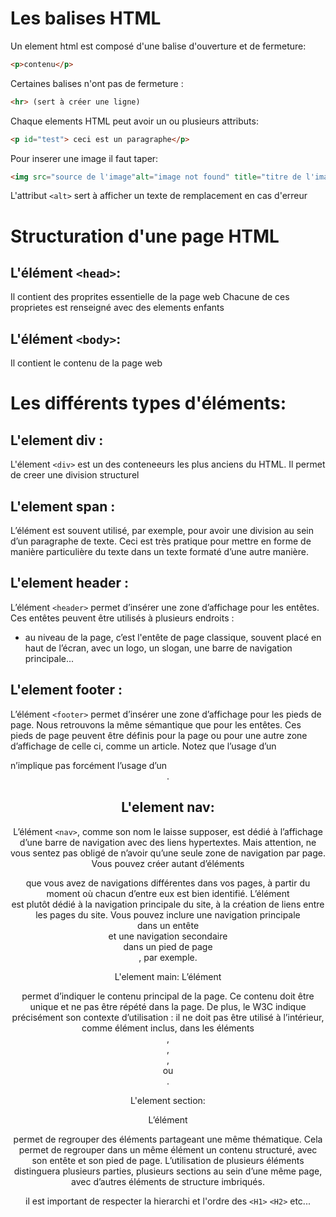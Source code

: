 # Les balises HTML

Un element html est composé d'une balise d'ouverture et de fermeture:

```html
<p>contenu</p>
```

Certaines balises n'ont pas de fermeture :

```html
<hr> (sert à créer une ligne)
```

Chaque elements HTML peut avoir un ou plusieurs attributs:

```html
<p id="test"> ceci est un paragraphe</p>
```

Pour inserer une image il faut taper:
```html
<img src="source de l'image"alt="image not found" title="titre de l'image">
```
L'attribut `<alt>` sert à afficher un texte de remplacement en cas d'erreur 


# Structuration d'une page HTML

## L'élément `<head>`:

Il contient des proprites essentielle de la page web
Chacune de ces proprietes est renseigné avec des elements enfants

## L'élément `<body>`:

Il contient le contenu de la page web


# Les différents types d'éléments:
## L'element div :
L'élement `<div>` est un des conteneeurs les plus anciens du HTML. Il permet de creer une division structurel

## L'element span :

L’élément est souvent utilisé, par exemple, pour avoir une division au sein d’un paragraphe de texte. Ceci est très pratique pour mettre en forme de manière particulière du texte dans un texte formaté d’une autre manière.

## L'element header :

L’élément `<header>` permet d’insérer une zone d’affichage pour les entêtes. Ces entêtes peuvent être utilisés à plusieurs endroits :

- au niveau de la page, c’est l'entête de page classique, souvent placé en haut de l’écran, avec un logo, un slogan, une barre de navigation principale...

## L'element footer :

L’élément `<footer>` permet d’insérer une zone d’affichage pour les pieds de page. Nous retrouvons la même sémantique que pour les entêtes. Ces pieds de page peuvent être définis pour la page ou pour une autre zone d’affichage de celle ci, comme un article. Notez que l’usage d’un <footer> n’implique pas forcément l’usage d’un <header>.

## L'element nav:

L’élément `<nav>`, comme son nom le laisse supposer, est dédié à l’affichage d’une barre de navigation avec des liens hypertextes. Mais attention, ne vous sentez pas obligé de n’avoir qu’une seule zone de navigation par page. Vous pouvez créer autant d’éléments <nav> que vous avez de navigations différentes dans vos pages, à partir du moment où chacun d’entre eux est bien identifié. L’élément <nav> est plutôt dédié à la navigation principale du site, à la création de liens entre les pages du site. Vous pouvez inclure une navigation principale <nav> dans un entête <header> et une navigation secondaire <nav> dans un pied de page <footer>, par exemple.

L'element main:
L’élément <main> permet d’indiquer le contenu principal de la page. Ce contenu doit être unique et ne pas être répété dans la page. De plus, le W3C indique précisément son contexte d’utilisation : il ne doit pas être utilisé à l’intérieur, comme élément inclus, dans les éléments <article>, <aside>, <footer>, <header> ou <nav>.

L'element section:

L’élément

permet de regrouper des éléments partageant une même thématique. Cela permet de regrouper dans un même élément un contenu structuré, avec son entête et son pied de page. L’utilisation de plusieurs éléments
distinguera plusieurs parties, plusieurs sections au sein d’une même page, avec d’autres éléments de structure imbriqués.




il est important de respecter la hierarchi et l'ordre des `<H1>` `<H2>` etc...